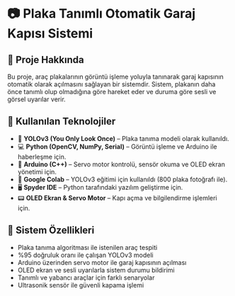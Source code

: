 # 📷 Plaka Tanımlı Otomatik Garaj Kapısı Sistemi

## 🚗 Proje Hakkında

Bu proje, araç plakalarının görüntü işleme yoluyla tanınarak garaj kapısının otomatik olarak açılmasını sağlayan bir sistemdir. Sistem, plakanın daha önce tanımlı olup olmadığına göre hareket eder ve duruma göre sesli ve görsel uyarılar verir.

## 🧠 Kullanılan Teknolojiler

- 🧠 **YOLOv3 (You Only Look Once)** – Plaka tanıma modeli olarak kullanıldı.
- 💻 **Python (OpenCV, NumPy, Serial)** – Görüntü işleme ve Arduino ile haberleşme için.
- 🔌 **Arduino (C++)** – Servo motor kontrolü, sensör okuma ve OLED ekran yönetimi için.
- 🧪 **Google Colab** – YOLOv3 eğitimi için kullanıldı (800 plaka fotoğrafı ile).
- 🖥️ **Spyder IDE** – Python tarafındaki yazılım geliştirme için.
- 📟 **OLED Ekran & Servo Motor** – Kapı açma ve bilgilendirme işlemleri için.

## 🔧 Sistem Özellikleri

- Plaka tanıma algoritması ile istenilen araç tespiti
- %95 doğruluk oranı ile çalışan YOLOv3 modeli
- Arduino üzerinden servo motor ile garaj kapısının açılması
- OLED ekran ve sesli uyarılarla sistem durumu bildirimi
- Tanımlı ve yabancı araçlar için farklı senaryolar
- Ultrasonik sensör ile güvenli kapama işlemi

